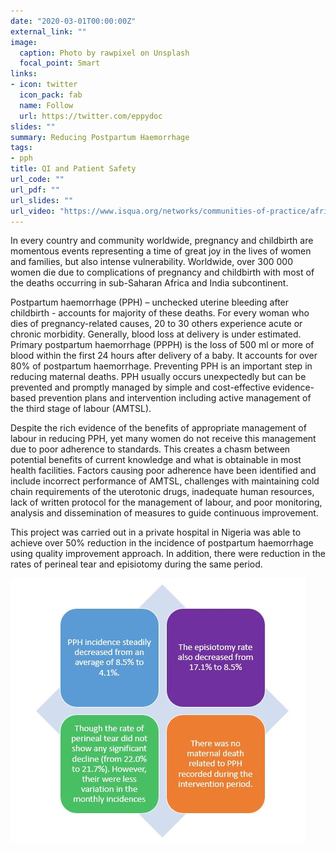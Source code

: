 ```yaml
---
date: "2020-03-01T00:00:00Z"
external_link: ""
image:
  caption: Photo by rawpixel on Unsplash
  focal_point: Smart
links:
- icon: twitter
  icon_pack: fab
  name: Follow
  url: https://twitter.com/eppydoc
slides: ""
summary: Reducing Postpartum Haemorrhage
tags:
- pph
title: QI and Patient Safety
url_code: ""
url_pdf: ""
url_slides: ""
url_video: "https://www.isqua.org/networks/communities-of-practice/africa"
---
```


In every country and community worldwide, pregnancy and childbirth are momentous events representing a time of great joy in the lives of women and families, but also intense vulnerability. Worldwide, over 300 000 women die due to complications of pregnancy and childbirth with most of the deaths occurring in sub-Saharan Africa and India subcontinent. 

Postpartum haemorrhage (PPH) – unchecked uterine bleeding after childbirth -  accounts for majority of these deaths.  For every woman who dies of pregnancy-related causes, 20 to 30 others experience acute or chronic morbidity. Generally, blood loss at delivery is under estimated. Primary postpartum haemorrhage (PPPH) is the loss of 500 ml or more of blood within the first 24 hours after delivery of a baby. It accounts for over 80% of postpartum haemorrhage. Preventing PPH is an important step in reducing maternal deaths. PPH usually occurs unexpectedly but can be prevented and promptly managed by simple and cost-effective evidence-based prevention plans and intervention including active management of the third stage of labour (AMTSL). 

Despite the rich evidence of the benefits of appropriate management of labour in reducing PPH, yet many women do not receive this management due to poor adherence to standards. This creates a chasm between potential benefits of current knowledge and what is obtainable in most health facilities. Factors causing poor adherence have been identified and include incorrect performance of AMTSL, challenges with maintaining cold chain requirements of the uterotonic drugs, inadequate human resources, lack of written protocol for the management of labour, and poor monitoring, analysis and dissemination of measures to guide continuous improvement.  

This project was carried out in a private hospital in Nigeria was able to achieve over 50% reduction in the incidence of postpartum haemorrhage using quality improvement approach. In addition, there were reduction in the rates of perineal tear and episiotomy during the same period.


![results](./pph.JPG)

